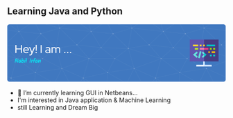 ## Learning Java and Python 
![Header](./github-header-image.png)

- 🌱 I’m currently learning GUI in Netbeans...
-  I'm interested in Java application & Machine Learning
-  still Learning and Dream Big




